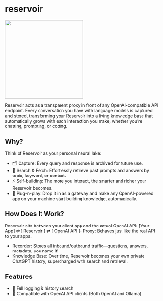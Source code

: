# reservoir

<image width="256" src="./docs/logo.png" />

Reservoir acts as a transparent proxy in front of any OpenAI-compatible API endpoint. Every conversation you have with language models is captured and stored, transforming your 
Reservoir into a living knowledge base that automatically grows with each interaction you make, whether you’re chatting, prompting, or coding.


## Why?

Think of Reservoir as your personal neural lake:  
- 🗂️ Capture: Every query and response is archived for future use.
- 🔎 Search & Fetch: Effortlessly retrieve past prompts and answers by topic, keyword, or context.
- ⚡ Self-building: The more you interact, the smarter and richer your Reservoir becomes.
- 🔩 Plug-n-play: Drop it in as a gateway and make any OpenAI-powered app on your machine start building knowledge, automagically.

## How Does It Work?

Reservoir sits between your client app and the actual OpenAI API:
[Your App] ⇄ [ Reservoir ] ⇄ [ OpenAI API ]- Proxy: Behaves just like the real API to your apps.
- Recorder: Stores all inbound/outbound traffic—questions, answers, metadata, you name it!
- Knowledge Base: Over time, Reservoir becomes your own private ChatGPT history, supercharged with search and retrieval.

## Features

- 📖 Full logging & history search
- 🔌 Compatible with OpenAI API clients (Both OpenAI and Ollama)
